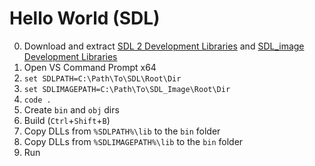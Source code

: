 # Hello World (SDL)

0. Download and extract [SDL 2 Development Libraries](https://www.libsdl.org/download-2.0.php) and [SDL_image Development Libraries](https://www.libsdl.org/projects/SDL_image/)
1. Open VS Command Prompt x64
2. `set SDLPATH=C:\Path\To\SDL\Root\Dir`
2. `set SDLIMAGEPATH=C:\Path\To\SDL_Image\Root\Dir`
3. `code .`
4. Create `bin` and `obj` dirs
5. Build (`Ctrl`+`Shift`+`B`)
6. Copy DLLs from `%SDLPATH%\lib` to the `bin` folder
7. Copy DLLs from `%SDLIMAGEPATH%\lib` to the `bin` folder
8. Run